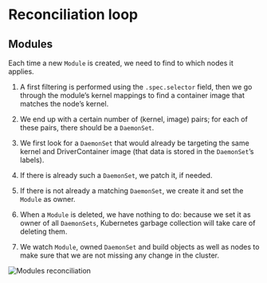 # Reconciliation loop

## Modules

Each time a new `Module` is created, we need to find to which nodes it applies.

1. A first filtering is performed using the `.spec.selector` field, then we go through the module’s kernel mappings to find a container image that matches the node’s kernel.

1. We end up with a certain number of (kernel, image) pairs; for each of these pairs, there should be a `DaemonSet`.

1. We first look for a `DaemonSet` that would already be targeting the same kernel and DriverContainer image (that data is stored in the `DaemonSet`’s labels).

1. If there is already such a `DaemonSet`, we patch it, if needed.

1. If there is not already a matching `DaemonSet`, we create it and set the `Module` as owner.

1. When a `Module` is deleted, we have nothing to do: because we set it as owner of all `DaemonSets`, Kubernetes garbage
   collection will take care of deleting them.

1. We watch `Module`, owned `DaemonSet` and build objects as well as nodes to make sure that we are not missing any change
   in the cluster.

![Modules reconciliation](diagrams/reconciliation-module.png)
